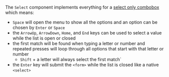The `Select` component implements everything for a [select only combobox](https://www.w3.org/WAI/ARIA/apg/patterns/combobox/)
which means:

- `Space` will open the menu to show all the options and an option can be chosen
  by `Enter` or `Space`
- the `ArrowUp`, `ArrowDown`, `Home`, and `End` keys can be used to select a
  value while the list is open or closed
- the first match will be found when typing a letter or number and repeated
  presses will loop through all options that start with that letter or number
  - `Shift` + a letter will always select the first match`
- the `Enter` key will submit the `<form>` while the list is closed like a
  native `<select>`
